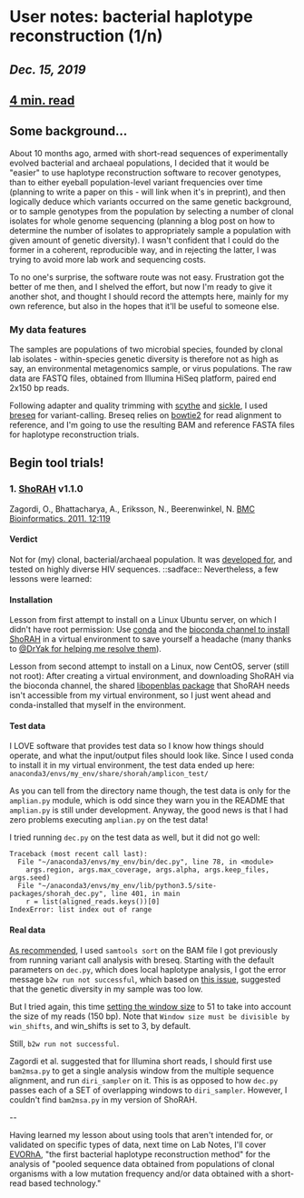 # User notes: bacterial haplotype reconstruction (1/n)
## *Dec. 15, 2019*
## [4 min. read](http://www.niram.org/read/)

## Some background...
About 10 months ago, armed with short-read sequences of experimentally evolved bacterial and archaeal populations, I decided that it would be "easier" to use haplotype reconstruction software to recover genotypes, than to either eyeball population-level variant frequencies over time (planning to write a paper on this - will link when it's in preprint), and then logically deduce which variants occurred on the same genetic background, or to sample genotypes from the population by selecting a number of clonal isolates for whole genome sequencing (planning a blog post on how to determine the number of isolates to appropriately sample a population with given amount of genetic diversity). I wasn't confident that I could do the former in a coherent, reproducible way, and in rejecting the latter, I was trying to avoid more lab work and sequencing costs.

To no one's surprise, the software route was not easy. Frustration got the better of me then, and I shelved the effort, but now I'm ready to give it another shot, and thought I should record the attempts here, mainly for my own reference, but also in the hopes that it'll be useful to someone else.


### My data features
The samples are populations of two microbial species, founded by clonal lab isolates - within-species genetic diversity is therefore not as high as say, an environmental metagenomics sample, or virus populations. The raw data are FASTQ files, obtained from Illumina HiSeq platform, paired end 2x150 bp reads.

Following adapter and quality trimming with [scythe](https://github.com/vsbuffalo/scythe) and [sickle](https://github.com/najoshi/sickle), I used [breseq](https://github.com/barricklab/breseq) for variant-calling. Breseq relies on [bowtie2](http://bowtie-bio.sourceforge.net/bowtie2/index.shtml) for read alignment to reference, and I'm going to use the resulting BAM and reference FASTA files for haplotype reconstruction trials.

## Begin tool trials!
### 1. [ShoRAH](https://github.com/cbg-ethz/shorah) v1.1.0
Zagordi, O., Bhattacharya, A., Eriksson, N., Beerenwinkel, N. [BMC Bioinformatics. 2011. 12:119](https://bmcbioinformatics.biomedcentral.com/articles/10.1186/1471-2105-12-119)

#### Verdict
Not for (my) clonal, bacterial/archaeal population. It was [developed for](https://github.com/cbg-ethz/shorah/issues/40), and tested on highly diverse HIV sequences. ::sadface:: Nevertheless, a few lessons were learned:

#### Installation
Lesson from first attempt to install on a Linux Ubuntu server, on which I didn't have root permission: Use [conda](https://anaconda.org/) and the [bioconda channel to install ShoRAH](https://anaconda.org/bioconda/shorah) in a virtual environment to save yourself a headache (many thanks to [@DrYak for helping me resolve them](https://github.com/cbg-ethz/shorah/issues/60)).

Lesson from second attempt to install on a Linux, now CentOS, server (still not root): After creating a virtual environment, and downloading ShoRAH via the bioconda channel, the shared [libopenblas package](https://anaconda.org/anaconda/libopenblas) that ShoRAH needs isn't accessible from my virtual environment, so I just went ahead and conda-installed that myself in the environment.

#### Test data
I LOVE software that provides test data so I know how things should operate, and what the input/output files should look like. Since I used conda to install it in my virtual environment, the test data ended up here: ```anaconda3/envs/my_env/share/shorah/amplicon_test/```

As you can tell from the directory name though, the test data is only for the ```amplian.py``` module, which is odd since they warn you in the README that ```amplian.py``` is still under development. Anyway, the good news is that I had zero problems executing ```amplian.py``` on the test data!

I tried running `dec.py` on the test data as well, but it did not go well:
```
Traceback (most recent call last):
  File "~/anaconda3/envs/my_env/bin/dec.py", line 78, in <module>
    args.region, args.max_coverage, args.alpha, args.keep_files, args.seed)
  File "~/anaconda3/envs/my_env/lib/python3.5/site-packages/shorah_dec.py", line 401, in main
    r = list(aligned_reads.keys())[0]
IndexError: list index out of range
```

#### Real data
[As recommended](https://cbg-ethz.github.io/shorah/input.html), I used ```samtools sort``` on the BAM file I got previously from running variant call analysis with breseq. Starting with the default parameters on ```dec.py```, which does local haplotype analysis, I got the error message ```b2w run not successful```, which based on [this issue](https://github.com/cbg-ethz/shorah/issues/40), suggested that the genetic diversity in my sample was too low.

But I tried again, this time [setting the window size](https://cbg-ethz.github.io/shorah/local.html) to 51 to take into account the size of my reads (150 bp). Note that ```Window size must be divisible by win_shifts```, and win_shifts is set to 3, by default.

Still, ```b2w run not successful```.

Zagordi et al. suggested that for Illumina short reads, I should first use ```bam2msa.py``` to get a single analysis window from the multiple sequence alignment, and run ```diri_sampler``` on it. This is as opposed to how ```dec.py``` passes each of a SET of overlapping windows to ```diri_sampler```. However, I couldn't find ```bam2msa.py``` in my version of ShoRAH.

--

Having learned my lesson about using tools that aren't intended for, or validated on specific types of data, next time on Lab Notes, I'll cover [EVORhA](bioinformatics.intec.ugent.be/kmarchal/EVORhA/), "the first bacterial haplotype reconstruction method" for the analysis of "pooled sequence data obtained from populations of clonal organisms with a low mutation frequency and/or data obtained with a short-read based technology."
